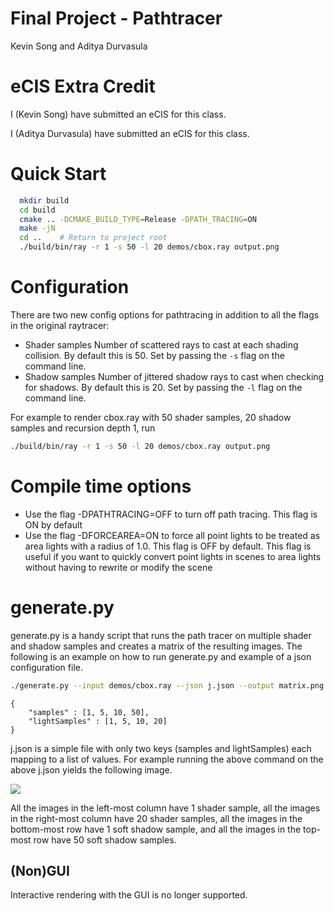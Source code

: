 Final Project - Pathtracer
=====================
Kevin Song and Aditya Durvasula

# eCIS Extra Credit

I (Kevin Song) have submitted an eCIS for this class.

I (Aditya Durvasula) have submitted an eCIS for this class.

# Quick Start

```bash
  mkdir build
  cd build
  cmake .. -DCMAKE_BUILD_TYPE=Release -DPATH_TRACING=ON
  make -jN
  cd ..    # Return to project root
  ./build/bin/ray -r 1 -s 50 -l 20 demos/cbox.ray output.png
```

# Configuration

There are two new config options for pathtracing in addition to all the
flags in the original raytracer:

  - Shader samples
    Number of scattered rays to cast at each shading collision. By default
    this is 50. Set by passing the `-s` flag on the command line.
  - Shadow samples
    Number of jittered shadow rays to cast when checking for shadows. By
    default this is 20. Set by passing the `-l` flag on the command line.

For example to render cbox.ray with 50 shader samples, 20 shadow samples and
recursion depth 1, run

```bash
./build/bin/ray -r 1 -s 50 -l 20 demos/cbox.ray output.png
```

# Compile time options

- Use the flag -DPATHTRACING=OFF to turn off path tracing. This flag is ON
  by default
- Use the flag -DFORCEAREA=ON to force all point lights to be treated as
  area lights with a radius of 1.0. This flag is OFF by default. This flag
  is useful if you want to quickly convert point lights in scenes to area
  lights without having to rewrite or modify the scene

# generate.py

generate.py is a handy script that runs the path tracer on multiple shader
and shadow samples and creates a matrix of the resulting images. The following
is an example on how to run generate.py and example of a json configuration
file.

```bash
./generate.py --input demos/cbox.ray --json j.json --output matrix.png
```

```
{
    "samples" : [1, 5, 10, 50],
    "lightSamples" : [1, 5, 10, 20]
}
```

j.json is a simple file with only two keys (samples and lightSamples) each
mapping to a list of values. For example running the above command on the
above j.json yields the following image.

![](matrix.png)

All the images in the left-most column have 1 shader sample, all the images
in the right-most column have 20 shader samples, all the images in the
bottom-most row have 1 soft shadow sample, and all the images in the top-most
row have 50 soft shadow samples.

## (Non)GUI

Interactive rendering with the GUI is no longer supported.
